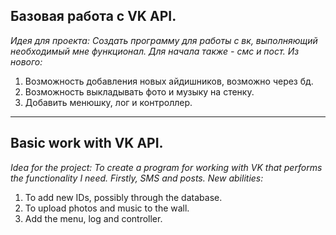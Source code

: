 ## Базовая работа с VK API.


_Идея для проекта: Создать программу для работы с вк, выполняющий необходимый мне функционал. Для начала также - смс и пост._
_Из нового:_
1. Возможность добавления новых айдишников, возможно через бд.
2. Возможность выкладывать фото и музыку на стенку.
3. Добавить менюшку, лог и контроллер.

_____________________________________________________________________________________________________________
## Basic work with VK API.


_Idea for the project: To create a program for working with VK that performs the functionality I need. Firstly, SMS and posts._
_New abilities:_
1. To add new IDs, possibly through the database.
2. To upload photos and music to the wall.
3. Add the menu, log and controller.

